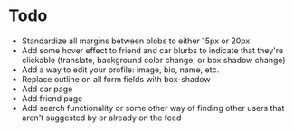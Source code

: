 # Todo
- Standardize all margins between blobs to either 15px or 20px.
- Add some hover effect to friend and car blurbs to indicate that they're clickable (translate, background color change, or box shadow change)
- Add a way to edit your profile: image, bio, name, etc.
- Replace outline on all form fields with box-shadow
- Add car page
- Add friend page
- Add search functionality or some other way of finding other users that aren't suggested by <ExplorePage> or already on the feed